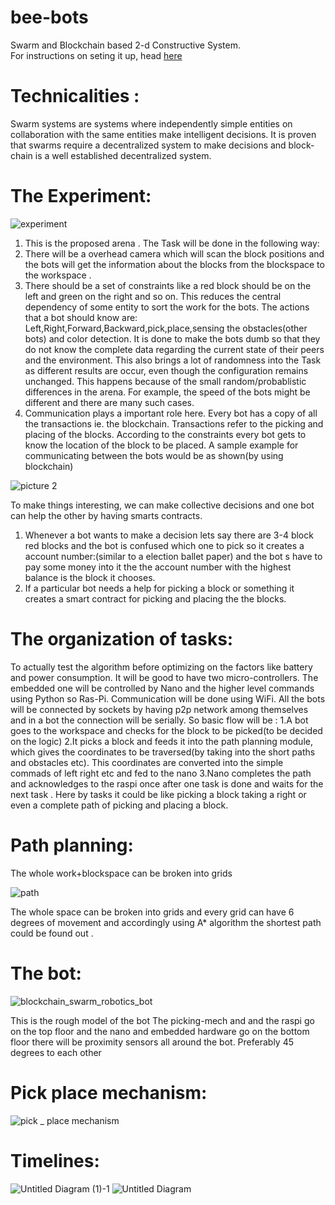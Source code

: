 # bee-bots

Swarm and Blockchain based 2-d Constructive System.  
For instructions on seting it up, head [here](https://github.com/spider-tronix/bee-bots/blob/master/integration/README.md)

# Technicalities :

Swarm systems are systems where independently
simple entities on collaboration with the same entities make
intelligent decisions.
It is proven that swarms require a decentralized system
to make decisions and block-chain is a well established
decentralized system.

# The Experiment:

![experiment](https://user-images.githubusercontent.com/47322496/62413868-f0232a80-b631-11e9-8e4c-c1ef56ba4f79.PNG)

1. This is the proposed arena . The Task will be done in the
   following way:
1. There will be a overhead camera which will scan
   the block positions and the bots will get the information about the
   blocks from the blockspace to the workspace .
1. There should be a set of constraints like a red block
   should be on the left and green on the right and so on. This
   reduces the central dependency of some entity to sort the work for
   the bots.
   The actions that a bot should know are:
   Left,Right,Forward,Backward,pick,place,sensing the
   obstacles(other bots) and color detection.
   It is done to make the bots dumb so that they do not know the
   complete data regarding the current state of their peers and the environment.
   This also brings a lot of randomness into the Task as different
   results are occur, even though the configuration remains unchanged. This
   happens because of the small random/probablistic differences in the arena. For example,
   the speed of the bots might be different and there are many such cases.
1. Communication plays a important role here. Every bot has a copy of all the transactions ie. the blockchain. Transactions refer to the picking and placing of the blocks. According to the constraints
   every bot gets to know the location of the block to be placed. A
   sample example for communicating between the bots would be as
   shown(by using blockchain)

![picture 2](https://user-images.githubusercontent.com/47322496/62413880-2b255e00-b632-11e9-8762-5e395a9551d4.PNG)

To make things interesting, we can make collective
decisions and one bot can help the other by having smarts
contracts.

1. Whenever a bot wants to make a decision lets say there are 3-4
   block red blocks and the bot is confused which one to pick so it
   creates a account number:(similar to a election ballet paper) and the bot
   s have to pay some money into it the the account number with the
   highest balance is the block it chooses.
2. If a particular bot needs a help for picking a block or something
   it creates a smart contract for picking and placing the the blocks.

# The organization of tasks:

To actually test the algorithm before optimizing on the factors
like battery and power consumption.
It will be good to have two micro-controllers.
The embedded one will be controlled by Nano and the higher
level commands using Python so Ras-Pi.
Communication will be done using WiFi.
All the bots will be connected by sockets by having p2p
network among themselves and in a bot the connection will be
serially.
So basic flow will be :
1.A bot goes to the workspace and checks for the block to be
picked(to be decided on the logic)
2.It picks a block and feeds it into the path planning module,
which gives the coordinates to be traversed(by taking into the
short paths and obstacles etc). This coordinates are converted into
the simple commads of left right etc and fed to the nano
3.Nano completes the path and acknowledges to the raspi
once after one task is done and waits for the next task . Here by
tasks it could be like picking a block taking a right or even a
complete path of picking and placing a block.

# Path planning:

The whole
work+blockspace can be
broken into grids

![path](https://user-images.githubusercontent.com/47322496/62413915-92431280-b632-11e9-99a7-d48847cee281.PNG)

The whole space can be broken into grids and every
grid can have 6 degrees of movement and accordingly using
A\* algorithm the shortest path could be found out .

# The bot:

![blockchain_swarm_robotics_bot](https://user-images.githubusercontent.com/47322496/62413924-c1f21a80-b632-11e9-8c26-0b3273a2ab02.png)

This is the rough model of the bot
The picking-mech and and the raspi go on the top floor and
the nano and embedded hardware go on the bottom floor
there will be proximity sensors all around the bot.
Preferably 45 degrees to each other

# Pick place mechanism:

![pick _ place mechanism](https://user-images.githubusercontent.com/47322496/62413940-0a113d00-b633-11e9-9877-88df0f6ef3be.PNG)

# Timelines:

![Untitled Diagram (1)-1](https://user-images.githubusercontent.com/47322496/62414016-2497e600-b634-11e9-9666-7d36d3a648e8.png)
![Untitled Diagram](https://user-images.githubusercontent.com/47322496/62417208-e1f00100-b667-11e9-8989-ebc56053f965.jpg)
